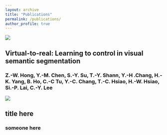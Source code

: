 ```yaml
---
layout: archive
title: "Publications"
permalink: /publications/
author_profile: true
---
```

<div class="pub-container">
    <div class="pub-thumb"><img src="https://lemonatsu.github.io/images/bio-photo.jpg"></div>
    <div class="pub-content">
        <h2 class="pub-title">Virtual-to-real: Learning to control in visual semantic segmentation</h2>
        <h3 class="pub-author">Z.-W. Hong, Y.-M. Chen, S.-Y. Su, T.-Y. Shann, Y.-H .Chang, H.-K. Yang, B. Ho, C.-C Tu, Y.-C. Chang, T.-C. Hsiao, H.-W. Hsiao, Si.-P. Lai, C.-Y. Lee</h3>
    </div>
</div>
<div class="pub-container">
    <div class="pub-thumb"><img src="https://lemonatsu.github.io/images/bio-photo.jpg"></div>
    <div class="pub-content">
        <h2 class="pub-title">title here</h2>
        <h3 class="pub-author">someone here</h3>
    </div>
</div>
